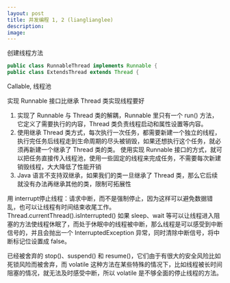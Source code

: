 ```yaml
---
layout: post
title: 并发编程 1, 2 (lianglianglee)
description: 
image: 
---
```

创建线程方法
```java
public class RunnableThread implements Runnable {
public class ExtendsThread extends Thread {
```
Callable, 线程池

实现 Runnable 接口比继承 Thread 类实现线程要好
1. 实现了 Runnable 与 Thread 类的解耦，Runnable 里只有一个 run() 方法，它定义了需要执行的内容，Thread 类负责线程启动和属性设置等内容。
2. 使用继承 Thread 类方式，每次执行一次任务，都需要新建一个独立的线程，执行完任务后线程走到生命周期的尽头被销毁，如果还想执行这个任务，就必须再新建一个继承了 Thread 类的类。
使用实现 Runnable 接口的方式，就可以把任务直接传入线程池，使用一些固定的线程来完成任务，不需要每次新建销毁线程，大大降低了性能开销
3. Java 语言不支持双继承，如果我们的类一旦继承了 Thread 类，那么它后续就没有办法再继承其他的类，限制可拓展性

用 interrupt停止线程：请求中断，而不是强制停止，因为这样可以避免数据错乱，也可以让线程有时间结束收尾工作。
Thread.currentThread().isInterrupted()
如果 sleep、wait 等可以让线程进入阻塞的方法使线程休眠了，而处于休眠中的线程被中断，那么线程是可以感受到中断信号的，并且会抛出一个 InterruptedException 异常，同时清除中断信号，将中断标记位设置成 false。

已经被舍弃的 stop()、suspend() 和 resume()，它们由于有很大的安全风险比如死锁风险而被舍弃，而 volatile 这种方法在某些特殊的情况下，比如线程被长时间阻塞的情况，就无法及时感受中断，所以 volatile 是不够全面的停止线程的方法。
